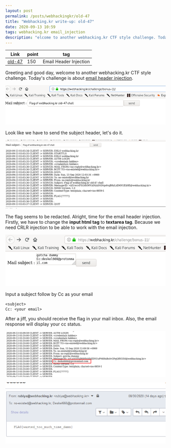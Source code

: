 ```yaml
---
layout: post
permalink: /posts/webhackingkr/old-47
title: "Webhacking.kr write-up: old-47"
date: 2020-09-13 10:59
tags: webhacking.kr email_injection
description: "elcome to another webhacking.kr CTF style challenge. Today's challenge is about email header injection"
---
```


Link | point | tag
-----|-------|----
[old-47](https://webhacking.kr/challenge/bonus-11/) | 150 | Email Header Injection

Greeting and good day, welcome to another webhacking.kr CTF style challenge. Today's challenge is about [email header injection](https://www.acunetix.com/blog/articles/email-header-injection/).

![question](/assets/images/webhackingkr/2020-09-13-old-47/1.png)

Look like we have to send the subject header, let's do it.

![send](/assets/images/webhackingkr/2020-09-13-old-47/2.png)

The flag seems to be redacted. Alright, time for the email header injection. Firstly, we have to change the **input html tag** to **textarea tag**. Because we need CRLR injection to be able to work with the email injection.

![injection](/assets/images/webhackingkr/2020-09-13-old-47/3.png)

Input a subject follow by Cc as your email

```
<subject>
Cc: <your email>
```

After a jiff, you should receive the flag in your mail inbox. Also, the email response will display your cc status.

![response](/assets/images/webhackingkr/2020-09-13-old-47/4.png)

![solve](/assets/images/webhackingkr/2020-09-13-old-47/5.png)
